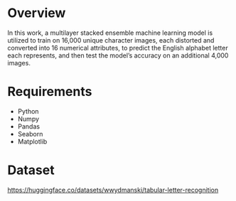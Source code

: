 # Overview
In this work, a multilayer stacked ensemble machine learning model is utilized to train on 16,000 unique character images,
each distorted and converted into 16 numerical attributes, to predict the English alphabet letter each represents,
and then test the model’s accuracy on an additional 4,000 images. 

# Requirements

*   Python
*   Numpy
*   Pandas
*   Seaborn
*   Matplotlib

# Dataset
https://huggingface.co/datasets/wwydmanski/tabular-letter-recognition
